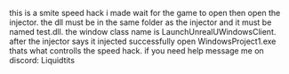 this is a smite speed hack i made wait for the game to open then open the injector. the dll must be in the same folder as the injector and it must be named test.dll. the window class name is LaunchUnrealUWindowsClient. after the injector says it injected successfully open WindowsProject1.exe thats what controlls the speed hack. if you need help message me on discord: Liquidtits
